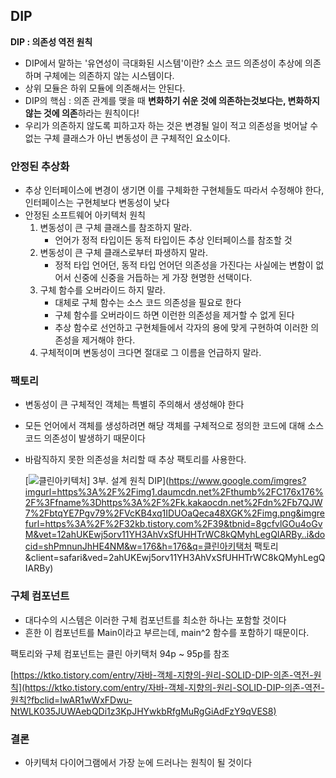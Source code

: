 ## DIP

**DIP : 의존성 역전 원칙**

- DIP에서 말하는 '유연성이 극대화된 시스템'이란? 소스 코드 의존성이 추상에 의존하며 구체에는 의존하지 않는 시스템이다.
- 상위 모듈은 하위 모듈에 의존해서는 안된다.
- DIP의 핵심 : 의존 관계를 맺을 때 **변화하기 쉬운 것에 의존하는것보다는, 변화하지 않는 것에 의존**하라는 원칙이다!
- 우리가 의존하지 않도록 피하고자 하는 것은 변경될 일이 적고 의존성을 벗어날 수 없는 구체 클래스가 아닌 변동성이 큰 구체적인 요소이다.

### 안정된 추상화

- 추상 인터페이스에 변경이 생기면 이를 구체화한 구현체들도 따라서 수정해야 한다, 인터페이스는 구현체보다 변동성이 낮다
- 안정된 소프트웨어 아키텍처 원칙
  1. 변동성이 큰 구체 클래스를 참조하지 말라.
     - 언어가 정적 타입이든 동적 타입이든 추상 인터페이스를 참조할 것
  2. 변동성이 큰 구체 클래스로부터 파생하지 말라.
     - 정적 타입 언어던, 동적 타입 언어던 의존성을 가진다는 사실에는 변함이 없어서 신중에 신중을 거듭하는 게 가장 현명한 선택이다.
  3. 구체 함수를 오버라이드 하지 말라.
     - 대체로 구체 함수는 소스 코드 의존성을 필요로 한다
     - 구체 함수를 오버라이드 하면 이런한 의존성을 제거할 수 없게 된다
     - 추상 함수로 선언하고 구현체들에서 각자의 용에 맞게 구현하여 이러한 의존성을 제거해야 한다.
  4. 구체적이며 변동성이 크다면 절대로 그 이름을 언급하지 말라.

### 팩토리

- 변동성이 큰 구체적인 객체는 특별히 주의해서 생성해야 한다

- 모든 언어에서 객체를 생성하려면 해당 객체를 구체적으로 정의한 코드에 대해 소스 코드 의존성이 발생하기 때문이다

- 바람직하지 못한 의존성을 처리할 때 추상 팩토리를 사용한다.

  [![클린아키텍처\] 3부. 설계 원칙 DIP](https://encrypted-tbn0.gstatic.com/images?q=tbn:ANd9GcSntfXjgae0r63x1ciBp2u81e0b3en8aTVYuQ&usqp=CAU)](https://www.google.com/imgres?imgurl=https%3A%2F%2Fimg1.daumcdn.net%2Fthumb%2FC176x176%2F%3Ffname%3Dhttps%3A%2F%2Fk.kakaocdn.net%2Fdn%2Fb7QJW7%2FbtqYE7Pgv79%2FVcKB4xq1IDUOaQeca48XGK%2Fimg.png&imgrefurl=https%3A%2F%2F32kb.tistory.com%2F39&tbnid=8gcfvlGOu4oGvM&vet=12ahUKEwj5orv11YH3AhVxSfUHHTrWC8kQMyhLegQIARBy..i&docid=shPmnunJhHE4NM&w=176&h=176&q=클린아키택처 팩토리&client=safari&ved=2ahUKEwj5orv11YH3AhVxSfUHHTrWC8kQMyhLegQIARBy)

### 구체 컴포넌트

- 대다수의 시스템은 이러한 구체 컴포넌트를 최소한 하나는 포함할 것이다
- 흔한 이 컴포넌트를 Main이라고 부르는데, main^2 함수를 포함하기 때문이다.



팩토리와 구체 컴포넌트는 클린 아키택처 94p ~ 95p를 참조

[https://ktko.tistory.com/entry/자바-객체-지향의-원리-SOLID-DIP-의존-역전-원칙](https://ktko.tistory.com/entry/자바-객체-지향의-원리-SOLID-DIP-의존-역전-원칙?fbclid=IwAR1wWxFDwu-NtWLK035JUWAebQDi1z3KpJHYwkbRfgMuRgGiAdFzY9qVES8)

### 결론

- 아키텍처 다이어그램에서 가장 눈에 드러나는 원칙이 될 것이다

